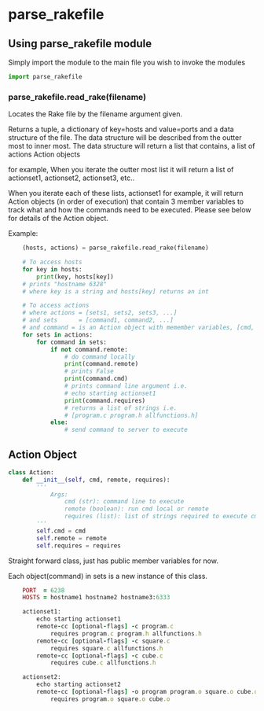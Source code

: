 # parse_rakefile

## Using parse_rakefile module

Simply import the module to the main file you wish to invoke the modules

```python
import parse_rakefile
```

### parse_rakefile.**read_rake**(filename)
Locates the Rake file by the filename argument given.

Returns a tuple, a dictionary of key=hosts and value=ports and a data structure of the file. The data structure will be described from the outter most to inner most. The data structure will return a list that contains, a list of actions Action objects

for example, When you iterate the outter most list it will return a list of actionset1, actionset2, actionset3, etc..

When you iterate each of these lists, actionset1 for example, it will return Action objects (in order of execution) that contain 3 member variables to track what and how the commands need to be executed. Please see below for details of the Action object.


Example:
```python
    (hosts, actions) = parse_rakefile.read_rake(filename)

    # To access hosts
    for key in hosts:
        print(key, hosts[key])
    # prints "hostname 6328"
    # where key is a string and hosts[key] returns an int

    # To access actions
    # where actions = [sets1, sets2, sets3, ...]
    # and sets      = [command1, command2, ...]
    # and command = is an Action object with memember variables, [cmd, remote, requires] 
    for sets in actions:
        for command in sets:
            if not command.remote:
                # do command locally
                print(command.remote)
                # prints False
                print(command.cmd)
                # prints command line argument i.e.
                # echo starting actionset1
                print(command.requires)
                # returns a list of strings i.e.
                # [program.c program.h allfunctions.h]
            else:
                # send command to server to execute
```

## Action Object

```python
class Action:
	def __init__(self, cmd, remote, requires):
		'''
			Args:
				cmd (str): command line to execute
				remote (boolean): run cmd local or remote
				requires (list): list of strings required to execute cmd 
		'''
		self.cmd = cmd
		self.remote = remote
		self.requires = requires
```

Straight forward class, just has public member variables for now.

Each object(command) in sets is a new instance of this class.


```Ruby
    PORT  = 6238
    HOSTS = hostname1 hostname2 hostname3:6333

    actionset1:
        echo starting actionset1
        remote-cc [optional-flags] -c program.c
            requires program.c program.h allfunctions.h
        remote-cc [optional-flags] -c square.c
            requires square.c allfunctions.h
        remote-cc [optional-flags] -c cube.c
            requires cube.c allfunctions.h

    actionset2:
        echo starting actionset2
        remote-cc [optional-flags] -o program program.o square.o cube.o
            requires program.o square.o cube.o
```


[](data-structure.png)